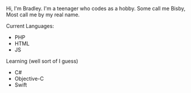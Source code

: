 Hi, I'm Bradley. I'm a teenager who codes as a hobby. Some call me Bisby, Most call me by my real name.

Current Languages:
- PHP
- HTML
- JS

Learning (well sort of I guess)
- C#
- Objective-C
- Swift
